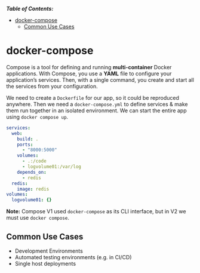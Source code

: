 ***Table of Contents:***

- [docker-compose](#docker-compose)
  - [Common Use Cases](#common-use-cases)

# docker-compose

Compose is a tool for defining and running **multi-container** Docker applications. With Compose, you use a **YAML** file to configure your application’s services. Then, with a single command, you create and start all the services from your configuration.

We need to create a `Dockerfile` for our app, so it could be reproduced anywhere. Then we need a `docker-compose.yml` to define services & make them run together in an isolated environment. We can start the entire app using `docker compose up`.

```yml
services:
  web:
    build: .
    ports:
      - "8000:5000"
    volumes:
      - .:/code
      - logvolume01:/var/log
    depends_on:
      - redis
  redis:
    image: redis
volumes:
  logvolume01: {}
```

**Note:** Compose V1 used `docker-compose` as its CLI interface, but in V2 we must use `docker compose`.

## Common Use Cases

- Development Environments
- Automated testing environments (e.g. in CI/CD)
- Single host deployments